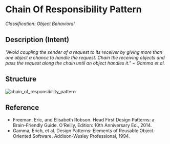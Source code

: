 # Chain Of Responsibility Pattern
*Classification: Object Behavioral*

## Description (Intent)
*"Avoid coupling the sender of a request to its receiver by giving more than one object a chance to handle the request. Chain the receiving objects and pass the request along the chain until an object handles it." ~ Gamma et al.*

## Structure
![chain_of_responsibility_pattern](https://raw.githubusercontent.com/Code2Bits/Design-Patterns-Java/master/Behavioral%20Patterns/Chain%20Of%20Responsibility/Images/chain_of_responsibility_pattern.png)

## Reference
* Freeman, Eric, and Elisabeth Robson. Head First Design Patterns: a Brain-Friendly Guide. O'Reilly, Edition: 10th Anniversary Ed., 2014.
* Gamma, Erich, et al. Design Patterns: Elements of Reusable Object-Oriented Software. Addison-Wesley Professional, 1994.